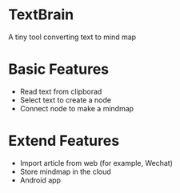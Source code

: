 # TextBrain
A tiny tool converting text to mind map

# Basic Features

- Read text from clipborad
- Select text to create a node
- Connect node to make a mindmap

# Extend Features

- Import article from web (for example, Wechat)
- Store mindmap in the cloud
- Android app
